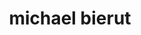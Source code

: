 ---
title: "michael bierut"
id: tag.id
permalink: "/tags/michael%20bierut"
videos: [444,2504,2505,2506]
---